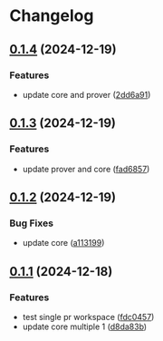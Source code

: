 # Changelog

## [0.1.4](https://github.com/antonbaliasnikov/release-please-single-pr/compare/core-v0.1.3...core-v0.1.4) (2024-12-19)


### Features

* update core and prover ([2dd6a91](https://github.com/antonbaliasnikov/release-please-single-pr/commit/2dd6a91c863533883e9c9a3de369084a5e1d03c2))

## [0.1.3](https://github.com/antonbaliasnikov/release-please-single-pr/compare/core-v0.1.2...core-v0.1.3) (2024-12-19)


### Features

* update prover and core ([fad6857](https://github.com/antonbaliasnikov/release-please-single-pr/commit/fad6857d619ca748ba04ed7878de2f7efefce061))

## [0.1.2](https://github.com/antonbaliasnikov/release-please-single-pr/compare/core-v0.1.1...core-v0.1.2) (2024-12-19)


### Bug Fixes

* update core ([a113199](https://github.com/antonbaliasnikov/release-please-single-pr/commit/a113199b4c30052f98ae985bfe82958429002079))

## [0.1.1](https://github.com/antonbaliasnikov/release-please-single-pr/compare/core-v0.1.0...core-v0.1.1) (2024-12-18)


### Features

* test single pr workspace ([fdc0457](https://github.com/antonbaliasnikov/release-please-single-pr/commit/fdc04572aad44dbc3a40d1f6551b468ba3b1874f))
* update core multiple 1 ([d8da83b](https://github.com/antonbaliasnikov/release-please-single-pr/commit/d8da83b188a94b20acb8135e19ac66b5018d4d4e))
